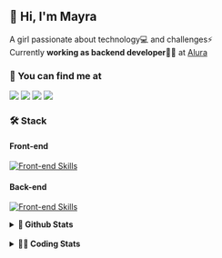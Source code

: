 ## 👋 Hi, I'm Mayra

A girl passionate about technology💻 and challenges⚡  
Currently **working as backend developer**👩‍💻 at [Alura](https://www.alura.com.br)   

### 💬 You can find me at

<a href="https://mayra.dev" target="_blank" rel="noopener"><img src="https://img.shields.io/badge/-mayra.dev-005FED?style=flat&logo=Google-chrome&logoColor=white"/></a>
<a href="https://linkedin.com/in/mayraamaral" target="_blank" rel="noopener"><img src="https://img.shields.io/badge/-/mayraamaral-0077B5?style=flat&logo=Linkedin&logoColor=white"/></a>
<a href="mailto:mayra@mayra.dev" target="_blank" rel="noopener"><img src="https://img.shields.io/badge/-mayra@mayra.dev-D14836?style=flat&logo=Gmail&logoColor=white"/></a>
<a href="" target="_blank" rel="noopener"><img src="https://img.shields.io/badge/-mayraamaral-7289DA?style=flat&logo=Discord&logoColor=white"/></a>

### 🛠️ Stack
#### Front-end

[![Front-end Skills](https://skillicons.dev/icons?i=react,next,angular,redux,styledcomponents,html,css,sass,js,ts,figma)](https://skillicons.dev)
#### Back-end

[![Front-end Skills](https://skillicons.dev/icons?i=java,spring,hibernate,aws,idea,postgres,mysql,git,linux,bash,nodejs,docker,kubernetes,jenkins)](https://skillicons.dev)


<details>
    <summary><strong>📌 Github Stats</strong></summary>
    <br />
    <div align="center">
        <table>
      <td><img height="160em" src="https://github-readme-stats.vercel.app/api?username=mayraamaral&show_icons=true&theme=algolia&hide_border=true&hide=stars&count_private=true" alt="Readme stats"></td>
      <td><img height="160em" src="https://github-readme-stats.vercel.app/api/top-langs/?username=mayraamaral&&layout=compact&&theme=algolia&hide_border=true&langs_count=6" alt="Language stats"></td>
       </table>
  </div> 
    

  <p align="center">
    <img src="https://github-readme-streak-stats.herokuapp.com?user=mayraamaral&theme=dark&hide_border=true&date_format=j%20M%5B%20Y%5D&locale=pt-br&background=050F2C&ring=0195DD&fire=23AA7D&currStreakLabel=23AA7D" alt="Streak stats">
  </p> 
</details>

<br />

<details>
  <summary><strong>👩‍💻 Coding Stats</strong></summary>
  <br />
  
  <!--START_SECTION:waka-->
![Code Time](http://img.shields.io/badge/Code%20Time-456%20hrs%2031%20mins-blue)

**🐱 My GitHub Data** 

> 📦 582.7 kB Used in GitHub's Storage 
 > 
> 🏆 473 Contributions in the Year 2024
 > 
> 🚫 Not Opted to Hire
 > 
> 📜 55 Public Repositories 
 > 
> 🔑 31 Private Repositories 
 > 
**I'm an Early 🐤** 

```text
🌞 Morning                1216 commits        █████░░░░░░░░░░░░░░░░░░░░   19.06 % 
🌆 Daytime                3626 commits        ██████████████░░░░░░░░░░░   56.82 % 
🌃 Evening                1331 commits        █████░░░░░░░░░░░░░░░░░░░░   20.86 % 
🌙 Night                  208 commits         █░░░░░░░░░░░░░░░░░░░░░░░░   03.26 % 
```
📅 **I'm Most Productive on Wednesday** 

```text
Monday                   1031 commits        ████░░░░░░░░░░░░░░░░░░░░░   16.16 % 
Tuesday                  847 commits         ███░░░░░░░░░░░░░░░░░░░░░░   13.27 % 
Wednesday                1783 commits        ███████░░░░░░░░░░░░░░░░░░   27.94 % 
Thursday                 1381 commits        █████░░░░░░░░░░░░░░░░░░░░   21.64 % 
Friday                   690 commits         ███░░░░░░░░░░░░░░░░░░░░░░   10.81 % 
Saturday                 269 commits         █░░░░░░░░░░░░░░░░░░░░░░░░   04.22 % 
Sunday                   380 commits         █░░░░░░░░░░░░░░░░░░░░░░░░   05.96 % 
```


📊 **This Week I Spent My Time On** 

```text
🕑︎ Time Zone: America/Sao_Paulo

💬 Programming Languages: 
Java                     7 hrs               ███████████████░░░░░░░░░░   60.59 % 
SQL                      3 hrs 15 mins       ███████░░░░░░░░░░░░░░░░░░   28.16 % 
Text                     35 mins             █░░░░░░░░░░░░░░░░░░░░░░░░   05.17 % 
JavaScript               18 mins             █░░░░░░░░░░░░░░░░░░░░░░░░   02.71 % 
PHP                      18 mins             █░░░░░░░░░░░░░░░░░░░░░░░░   02.63 % 

🔥 Editors: 
VS Code                  6 hrs 36 mins       ██████████████░░░░░░░░░░░   57.11 % 
IntelliJ IDEA            4 hrs 57 mins       ███████████░░░░░░░░░░░░░░   42.89 % 

💻 Operating System: 
Linux                    11 hrs 34 mins      █████████████████████████   100.00 % 
```

**I Mostly Code in Java** 

```text
Java                     123 repos           ███████░░░░░░░░░░░░░░░░░░   26.91 % 
HTML                     114 repos           ██████░░░░░░░░░░░░░░░░░░░   24.95 % 
JavaScript               101 repos           ██████░░░░░░░░░░░░░░░░░░░   22.10 % 
TypeScript               97 repos            █████░░░░░░░░░░░░░░░░░░░░   21.23 % 
C#                       1 repo              ░░░░░░░░░░░░░░░░░░░░░░░░░   00.22 % 
```




 Last Updated on 11/07/2024 19:08:46 UTC
<!--END_SECTION:waka-->

</details>
